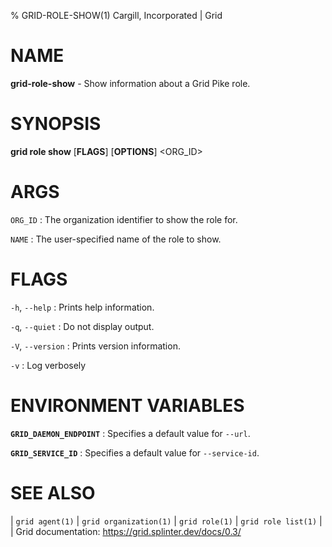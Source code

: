 % GRID-ROLE-SHOW(1) Cargill, Incorporated | Grid
<!--
  Copyright 2022 Cargill Incorporated
  Licensed under Creative Commons Attribution 4.0 International License
  https://creativecommons.org/licenses/by/4.0/
-->

NAME
====

**grid-role-show** - Show information about a Grid Pike role.

SYNOPSIS
========

**grid role show** \[**FLAGS**\] \[**OPTIONS**\] <ORG_ID> <NAME>

ARGS
====

`ORG_ID`
: The organization identifier to show the role for.

`NAME`
: The user-specified name of the role to show.

FLAGS
=====

`-h`, `--help`
: Prints help information.

`-q`, `--quiet`
: Do not display output.

`-V`, `--version`
: Prints version information.

`-v`
: Log verbosely

ENVIRONMENT VARIABLES
=====================

**`GRID_DAEMON_ENDPOINT`**
: Specifies a default value for `--url`.

**`GRID_SERVICE_ID`**
: Specifies a default value for `--service-id`.

SEE ALSO
========
| `grid agent(1)`
| `grid organization(1)`
| `grid role(1)`
| `grid role list(1)`
|
| Grid documentation: https://grid.splinter.dev/docs/0.3/
